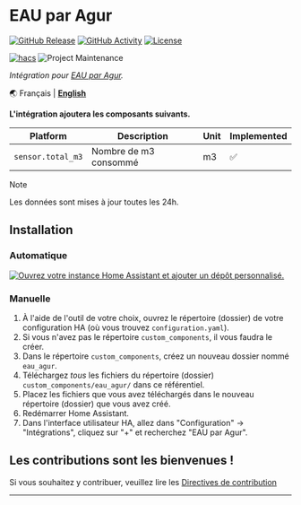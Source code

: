 # EAU par Agur

[![GitHub Release][releases-shield]][releases]
[![GitHub Activity][commits-shield]][commits]
[![License][license-shield]](LICENSE)

[![hacs][hacsbadge]][hacs]
![Project Maintenance][maintenance-shield]

_Intégration pour [EAU par Agur][eau_agur]._

🌏
Français |
[**English**](README.en.md)

**L'intégration ajoutera les composants suivants.**

| Platform          | Description           | Unit | Implemented        |
|-------------------|-----------------------|------|--------------------|
| `sensor.total_m3` | Nombre de m3 consommé | m3   | :white_check_mark: |

> [!NOTE]
> Les données sont mises à jour toutes les 24h.

## Installation

### Automatique

[![Ouvrez votre instance Home Assistant et ajouter un dépôt personnalisé.](https://my.home-assistant.io/badges/hacs_repository.svg)](https://my.home-assistant.io/redirect/hacs_repository/?owner=acesyde&repository=hassio_agur_integration&category=integration)

### Manuelle

1. À l'aide de l'outil de votre choix, ouvrez le répertoire (dossier) de votre configuration HA (où vous
   trouvez `configuration.yaml`).
2. Si vous n'avez pas le répertoire `custom_components`, il vous faudra le créer.
3. Dans le répertoire `custom_components`, créez un nouveau dossier nommé `eau_agur`.
4. Téléchargez _tous_ les fichiers du répertoire (dossier) `custom_components/eau_agur/` dans ce référentiel.
5. Placez les fichiers que vous avez téléchargés dans le nouveau répertoire (dossier) que vous avez créé.
6. Redémarrer Home Assistant.
7. Dans l'interface utilisateur HA, allez dans "Configuration" -> "Intégrations", cliquez sur "+" et recherchez "EAU par
   Agur".

## Les contributions sont les bienvenues !

Si vous souhaitez y contribuer, veuillez lire les [Directives de contribution](CONTRIBUTING.md)

***

[eau_agur]: https://www.agur.fr/

[commits-shield]: https://img.shields.io/github/commit-activity/y/acesyde/hassio_agur_integration.svg?style=for-the-badge

[commits]: https://github.com/acesyde/hassio_agur_integration/commits/main

[hacs]: https://github.com/hacs/integration

[hacsbadge]: https://img.shields.io/badge/HACS-Custom-orange.svg?style=for-the-badge

[license-shield]: https://img.shields.io/github/license/acesyde/hassio_agur_integration.svg?style=for-the-badge

[maintenance-shield]: https://img.shields.io/badge/maintainer-Pierre%20Emmanuel%20Mercier%20%40acesyde-blue.svg?style=for-the-badge

[releases-shield]: https://img.shields.io/github/release/acesyde/hassio_agur_integration.svg?style=for-the-badge

[releases]: https://github.com/acesyde/hassio_agur_integration/releases
